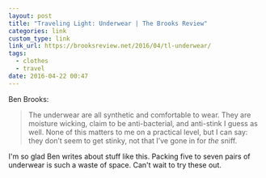 ```yaml
---
layout: post
title: "Traveling Light: Underwear | The Brooks Review"
categories: link
custom_type: link
link_url: https://brooksreview.net/2016/04/tl-underwear/
tags:
  - clothes
  - travel
date: 2016-04-22 00:47
---
```

Ben Brooks:

> The underwear are all synthetic and comfortable to wear. They are moisture wicking, claim to be anti-bacterial, and anti-stink I guess as well. None of this matters to me on a practical level, but I can say: they don’t seem to get stinky, not that I’ve gone in for *the* sniff.

I'm so glad Ben writes about stuff like this. Packing five to seven pairs of underwear is such a waste of space. Can't wait to try these out.
